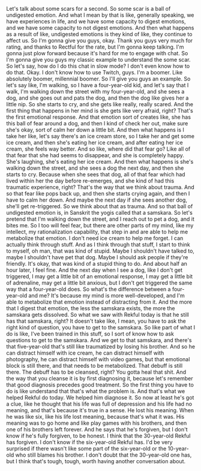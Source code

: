  Let's talk about some scars for a second. So some scar is a ball of undigested emotion. And what I mean by that is like, generally speaking, we have experiences in life, and we have some capacity to digest emotions, and we have some capacity to not digest emotions. And then what happens as a result of like, undigested emotions is they kind of like, they continue to affect us. So I'm gonna give you guys, okay. Thank you guys very much for rating, and thanks to Rectful for the rate, but I'm gonna keep talking. I'm gonna just plow forward because it's hard for me to engage with chat. So I'm gonna give you guys my classic example to understand the some scar. So let's say, how do I do this chat in slow mode? I don't even know how to do that. Okay. I don't know how to use Twitch, guys. I'm a boomer. Like absolutely boomer, millennial boomer. So I'll give you guys an example. So let's say like, I'm walking, so I have a four-year-old kid, and let's say that I walk, I'm walking down the street with my four-year-old, and she sees a dog, and she goes out and pats the dog, and then the dog like gives her a little nip. So she starts to cry, and she gets like really, really scared. And the first thing that happens in her mind is she gets like very afraid, right? That's the first emotional response. And that emotion sort of creates like, she has this ball of fear around a dog, and then I kind of check her out, make sure she's okay, sort of calm her down a little bit. And then what happens is I take her like, let's say there's an ice cream store, so I take her and get some ice cream, and then she's eating her ice cream, and after eating her ice cream, she feels way better. And so like, where did that fear go? Like all of that fear that she had seems to disappear, and she is completely happy. She's laughing, she's eating her ice cream. And then what happens is she's walking down the street, and she sees a dog the next day, and then she starts to cry. Because when she sees that dog, all of that fear which had lived within her the day before re-emerges, and she kind of had this traumatic experience, right? That's the way that we think about trauma. And so that fear like pops back up, and then she starts crying again, and then I have to calm her down. And maybe the next day if she sees another dog, she'll get re-triggered. So we think about that as trauma. And so that ball of undigested emotion is, in Sanskrit the yogis called that a samskara. So let's pretend that I'm walking down the street, and I reach out to pet a dog, and it bites me. So I too will feel fear, but there are other parts of my mind, like my intellect, my rationalization capability, that step in and are able to help me metabolize that emotion. I don't need ice cream to help me forget. I can actually think through stuff. And as I think through that stuff, I start to think to myself, oh man, that was kind of stupid. Maybe I shouldn't have talked to, maybe I shouldn't have pet that dog. Maybe I should ask people if they're friendly. It's okay, that was kind of a stupid thing to do. And about half an hour later, I feel fine. And the next day when I see a dog, like I don't get triggered, I may get a little bit of an emotional response, I may get a little bit of adrenaline, may get a little bit anxious, but I don't get triggered the same way that a four-year-old does. So what's the difference between a four-year-old and me? It's because my mind is more well-developed, and I'm able to metabolize that emotion instead of distracting from it. And the more that I digest that emotion, the less the samskara exists, the more the samskara gets dissolved. So what we saw with Rekful today is that he still has that samskara, right? It doesn't take like, I mean, you have to ask the right kind of question, you have to get to the samskara. So like part of what I do is like, I've been trained in this stuff, so I sort of know how to ask questions to get to the samskara. And we get to that samskara, and there's that five-year-old that's still like traumatized by losing his brother. And so he can distract himself with ice cream, he can distract himself with photography, he can distract himself with video games, but that emotional block is still there, and that needs to be metabolized. That debuff is still there. The debuff has to be cleansed, right? You gotta heal that shit. And the way that you cleanse it is by first diagnosing it, because let's remember that good diagnosis precedes good treatment. So the first thing you have to do is like understand that that's what the problem is. And that's what we helped Rekful do today. We helped him diagnose it. So now at least he's got a clue, like he thought that his life was full of depression and his life had no meaning, and that's because it's true in a sense. He lost his meaning. When he was like six, like his life lost meaning, because that's what it was. His meaning was to go home and like play games with his brothers, and then one of his brothers left forever. And he says that he's forgiven, but I don't know if he's fully forgiven, to be honest. I think that the 30-year-old Rekful has forgiven. I don't know if the six-year-old Rekful has. I'd be very surprised if there wasn't like some part of the six-year-old or the 10-year-old who still blames his brother. I don't doubt that the 30-year-old one has, but I think that's tough, tough, worth having another conversation about.